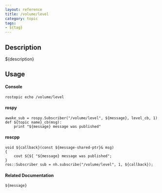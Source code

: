 ```yaml
---
layout: reference
title: /volume/level
category: topic
tags: 
- ${tag}
---
```


## Description
${description}

## Usage
#### Console
```
rostopic echo /volume/level
```

#### rospy
```
awake_sub = rospy.Subscriber("/volume/level", ${message}, level_cb, 1)
def ${topic name}_cb(msg):
    print "${message} message was published"
```

#### roscpp
```
void ${callback}(const ${message-shared-ptr}& msg)
{
    cout ${${ "${message} message was published";
}
ros::Subscriber sub = nh.subscribe("/volume/level", 1, ${callback});
```

#### Related Documentation
``${message}``  